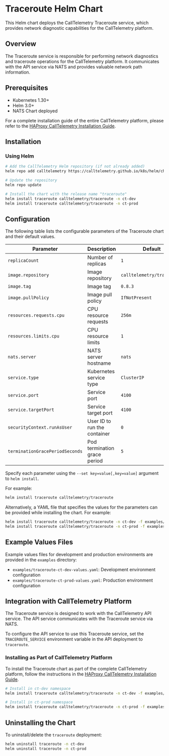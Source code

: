 # Traceroute Helm Chart

This Helm chart deploys the CallTelemetry Traceroute service, which provides network diagnostic capabilities for the CallTelemetry platform.

## Overview

The Traceroute service is responsible for performing network diagnostics and traceroute operations for the CallTelemetry platform. It communicates with the API service via NATS and provides valuable network path information.

## Prerequisites

- Kubernetes 1.30+
- Helm 3.0+
- NATS Chart deployed

For a complete installation guide of the entire CallTelemetry platform, please refer to the [HAProxy CallTelemetry Installation Guide](../../haproxy-calltelemetry-installation-guide.md).

## Installation

### Using Helm

```bash
# Add the CallTelemetry Helm repository (if not already added)
helm repo add calltelemetry https://calltelemetry.github.io/k8s/helm/charts

# Update the repository
helm repo update

# Install the chart with the release name "traceroute"
helm install traceroute calltelemetry/traceroute -n ct-dev
helm install traceroute calltelemetry/traceroute -n ct-prod
```

## Configuration

The following table lists the configurable parameters of the Traceroute chart and their default values.

| Parameter                        | Description                                      | Default                     |
|----------------------------------|--------------------------------------------------|----------------------------- |
| `replicaCount`                   | Number of replicas                               | `1`                         |
| `image.repository`               | Image repository                                 | `calltelemetry/traceroute`  |
| `image.tag`                      | Image tag                                        | `0.8.3`                     |
| `image.pullPolicy`               | Image pull policy                                | `IfNotPresent`              |
| `resources.requests.cpu`         | CPU resource requests                            | `256m`                      |
| `resources.limits.cpu`           | CPU resource limits                              | `1`                         |
| `nats.server`                    | NATS server hostname                             | `nats`                      |
| `service.type`                   | Kubernetes service type                          | `ClusterIP`                 |
| `service.port`                   | Service port                                     | `4100`                      |
| `service.targetPort`             | Service target port                              | `4100`                      |
| `securityContext.runAsUser`      | User ID to run the container                     | `0`                         |
| `terminationGracePeriodSeconds`  | Pod termination grace period                     | `5`                         |

Specify each parameter using the `--set key=value[,key=value]` argument to `helm install`.

For example:

```bash
helm install traceroute calltelemetry/traceroute
```

Alternatively, a YAML file that specifies the values for the parameters can be provided while installing the chart. For example:

```bash
helm install traceroute calltelemetry/traceroute -n ct-dev -f examples/traceroute-ct-dev-values.yaml
helm install traceroute calltelemetry/traceroute -n ct-prod -f examples/traceroute-ct-prod-values.yaml
```

## Example Values Files

Example values files for development and production environments are provided in the `examples` directory:

- `examples/traceroute-ct-dev-values.yaml`: Development environment configuration
- `examples/traceroute-ct-prod-values.yaml`: Production environment configuration

## Integration with CallTelemetry Platform

The Traceroute service is designed to work with the CallTelemetry API service. The API service communicates with the Traceroute service via NATS.

To configure the API service to use this Traceroute service, set the `TRACEROUTE_SERVICE` environment variable in the API deployment to `traceroute`.

### Installing as Part of CallTelemetry Platform

To install the Traceroute chart as part of the complete CallTelemetry platform, follow the instructions in the [HAProxy CallTelemetry Installation Guide](../../haproxy-calltelemetry-installation-guide.md).

```bash
# Install in ct-dev namespace
helm install traceroute calltelemetry/traceroute -n ct-dev -f examples/traceroute-ct-dev-values.yaml

# Install in ct-prod namespace
helm install traceroute calltelemetry/traceroute -n ct-prod -f examples/traceroute-ct-prod-values.yaml
```

## Uninstalling the Chart

To uninstall/delete the `traceroute` deployment:

```bash
helm uninstall traceroute -n ct-dev
helm uninstall traceroute -n ct-prod
```
